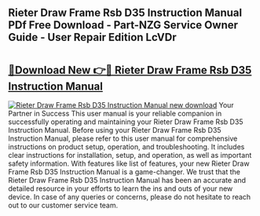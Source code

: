 ## Rieter Draw Frame Rsb D35 Instruction Manual PDf Free Download - Part-NZG Service Owner Guide - User Repair Edition LcVDr

# <h2><a href="http://bc81078.oget.top/?id=Rieter+Draw+Frame+Rsb+D35+Instruction+Manual">🔗Download New 👉🔴 Rieter Draw Frame Rsb D35 Instruction Manual</a></h2>

[![Rieter Draw Frame Rsb D35 Instruction Manual new download](https://i.imgur.com/5g1atiW.png)](http://bc81078.oget.top/?id=Rieter+Draw+Frame+Rsb+D35+Instruction+Manual)
Your Partner in Success This user manual is your reliable companion in successfully operating and maintaining your Rieter Draw Frame Rsb D35 Instruction Manual. Before using your Rieter Draw Frame Rsb D35 Instruction Manual, please refer to this user manual for comprehensive instructions on product setup, operation, and troubleshooting. It includes clear instructions for installation, setup, and operation, as well as important safety information. With features like list of features, your new Rieter Draw Frame Rsb D35 Instruction Manual is a game-changer. We trust that the Rieter Draw Frame Rsb D35 Instruction Manual has been an accurate and detailed resource in your efforts to learn the ins and outs of your new device. In case of any queries or concerns, please do not hesitate to reach out to our customer service team.

